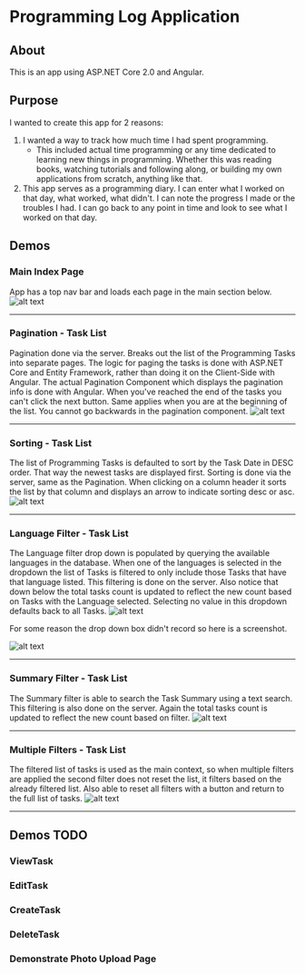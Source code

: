# Programming Log Application

## About
This is an app using ASP.NET Core 2.0 and Angular.

## Purpose
I wanted to create this app for 2 reasons:
1. I wanted a way to track how much time I had spent programming.
    * This included actual time programming or any time dedicated to learning new things in programming.
    Whether this was reading books, watching tutorials and following along, or building my own applications from scratch, anything like that.
2. This app serves as a programming diary. I can enter what I worked on that day, what worked, what didn't. I can note the progress I made or the troubles I had.
I can go back to any point in time and look to see what I worked on that day.


## Demos
### Main Index Page

App has a top nav bar and loads each page in the main section below.
![alt text](https://github.com/bradonf333/ProgrammingLog_ASP.NETCore/blob/master/Demos/NavBarDemo.gif "Main Index")

---

### Pagination - Task List

Pagination done via the server. Breaks out the list of the Programming Tasks into separate pages. The logic for paging the tasks is done with ASP.NET Core and Entity Framework, rather than doing it on the Client-Side with Angular. The actual Pagination Component which displays the pagination info is done with Angular. When you've reached the end of the tasks you can't click the next button. Same applies when you are at the beginning of the list. You cannot go backwards in the pagination component.
![alt text](https://github.com/bradonf333/ProgrammingLog_ASP.NETCore/blob/master/Demos/Pagination.gif "Task List - Pagination")

---

### Sorting - Task List
The list of Programming Tasks is defaulted to sort by the Task Date in DESC order. That way the newest tasks are displayed first. Sorting is done via the server, same as the Pagination. When clicking on a column header it sorts the list by that column and displays an arrow to indicate sorting desc or asc.
![alt text](https://github.com/bradonf333/ProgrammingLog_ASP.NETCore/blob/master/Demos/Sorting.gif "Task List - Sorting")


---

### Language Filter - Task List
The Language filter drop down is populated by querying the available languages in the database. When one of the languages is selected in the dropdown the list of Tasks is filtered to only include those Tasks that have that language listed. This filtering is done on the server. Also notice that down below the total tasks count is updated to reflect the new count based on Tasks with the Language selected. Selecting no value in this dropdown defaults back to all Tasks.
![alt text](https://github.com/bradonf333/ProgrammingLog_ASP.NETCore/blob/master/Demos/LanguageFilterDropDown.PNG "Task List - LanguageFilter PNG")

For some reason the drop down box didn't record so here is a screenshot.

![alt text](https://github.com/bradonf333/ProgrammingLog_ASP.NETCore/blob/master/Demos/LangaugeFilter.gif "Task List - LanguageFilter")


---

### Summary Filter - Task List
The Summary filter is able to search the Task Summary using a text search. This filtering is also done on the server. Again the total tasks count is updated to reflect the new count based on filter.
![alt text](https://github.com/bradonf333/ProgrammingLog_ASP.NETCore/blob/master/Demos/SummaryFilter.gif "Task List - SummaryFilter")


---

### Multiple Filters - Task List
The filtered list of tasks is used as the main context, so when multiple filters are applied the second filter does not reset the list, it filters based on the already filtered list. Also able to reset all filters with a button and return to the full list of tasks.
![alt text](https://github.com/bradonf333/ProgrammingLog_ASP.NETCore/blob/master/Demos/MultipleFilters.gif "Task List - MultipleFilters")


---

## Demos TODO
### ViewTask
### EditTask
### CreateTask
### DeleteTask
### Demonstrate Photo Upload Page

